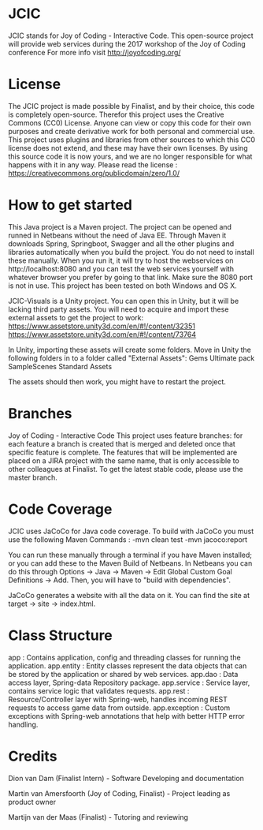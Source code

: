 # JCIC
JCIC stands for Joy of Coding - Interactive Code. This open-source project will provide web services during the 2017 workshop of the Joy of Coding conference
For more info visit http://joyofcoding.org/


# License
The JCIC project is made possible by Finalist, and by their choice, this code is completely open-source. 
Therefor this project uses the Creative Commons (CC0) License. Anyone can view or copy this code for their own purposes and create derivative work for both personal and commercial use. This project uses plugins and libraries from other sources to which this CC0 license does not extend, and these may have their own licenses. 
By using this source code it is now yours, and we are no longer responsible for what happens with it in any way. 
Please read the license : https://creativecommons.org/publicdomain/zero/1.0/


# How to get started
This Java project is a Maven project. The project can be opened and runned in Netbeans without the need of Java EE. 
Through Maven it downloads Spring, Springboot, Swagger and all the other plugins and libraries automatically when you build the project. You do not need to install these manually.
When you run it, it will try to host the webservices on http://localhost:8080 and you can test the web services yourself with whatever browser you prefer by going to that link.
Make sure the 8080 port is not in use. This project has been tested on both Windows and OS X.

JCIC-Visuals is a Unity project. You can open this in Unity, but it will be lacking third party assets. 
You will need to acquire and import these external assets to get the project to work:
https://www.assetstore.unity3d.com/en/#!/content/32351
https://www.assetstore.unity3d.com/en/#!/content/73764

In Unity, importing these assets will create some folders. Move in Unity the following folders in to a folder called "External Assets":
Gems Ultimate pack
SampleScenes
Standard Assets

The assets should then work, you might have to restart the project.


# Branches
Joy of Coding - Interactive Code
This project uses feature branches: for each feature a branch is created that is merged and deleted once that specific feature is complete.
The features that will be implemented are placed on a JIRA project with the same name, that is only accessible to other colleagues at Finalist.
To get the latest stable code, please use the master branch.


# Code Coverage
JCIC uses JaCoCo for Java code coverage. To build with JaCoCo you must use the following Maven Commands :
-mvn clean test
-mvn jacoco:report

You can run these manually through a terminal if you have Maven installed; or you can add these to the Maven Build of Netbeans. 
In Netbeans you can do this through Options -> Java -> Maven -> Edit Global Custom Goal Definitions -> Add.
Then, you will have to "build with dependencies". 

JaCoCo generates a website with all the data on it. You can find the site at target -> site -> index.html.


# Class Structure
app : Contains application, config and threading classes for running the application.
app.entity : Entity classes represent the data objects that can be stored by the application or shared by web services.
app.dao : Data access layer, Spring-data Repository package.
app.service : Service layer, contains service logic that validates requests.
app.rest : Resource/Controller layer with Spring-web, handles incoming REST requests to access game data from outside. 
app.exception : Custom exceptions with Spring-web annotations that help with better HTTP error handling.


# Credits
Dion van Dam (Finalist Intern) - Software Developing and documentation

Martin van Amersfoorth (Joy of Coding, Finalist) - Project leading as product owner

Martijn van der Maas (Finalist) - Tutoring and reviewing
